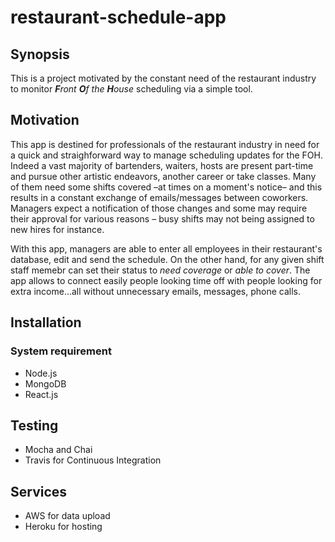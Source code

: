 # restaurant-schedule-app

## Synopsis

This is a project motivated by the constant need of the restaurant industry to monitor _**F**ront **O**f the **H**ouse_ scheduling via a simple tool.

## Motivation
This app is destined for professionals of the restaurant industry in need for a quick and straighforward way to manage 
scheduling updates for the FOH. Indeed a vast majority of bartenders, waiters, hosts are present part-time and pursue other artistic endeavors, 
another career or take classes. Many of them need some shifts covered –at times on a moment's notice– and this results in a constant exchange of emails/messages
between coworkers. <br>Managers expect a notification of those changes and some may require their approval for various reasons – busy shifts may not being assigned to 
new hires for instance. 

With this app, managers are able to enter all employees in their restaurant's database, edit and send the schedule. On the other hand, for any given shift
staff memebr can set their status to *need coverage* or *able to cover*. The app allows to connect easily people looking time off with people
looking for extra income...all without unnecessary emails, messages, phone calls.

## Installation

### System requirement

* Node.js
* MongoDB
* React.js

## Testing

* Mocha and Chai
* Travis for Continuous Integration

## Services
* AWS for data upload
* Heroku for hosting
